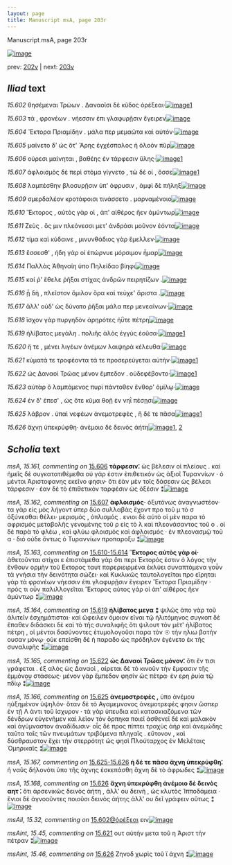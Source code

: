 ```yaml
---
layout: page
title: Manuscript msA, page 203r
---
```


Manuscript msA, page 203r

[![image](http://www.homermultitext.org/iipsrv?OBJ=IIP,1.0&FIF=/project/homer/pyramidal/deepzoom/hmt/vaimg/2017a/VA203RN_0374.tif&WID=100&CVT=JPEG)](http://www.homermultitext.org/ict2/?urn=urn:cite2:hmt:vaimg.2017a:VA203RN_0374)

prev:  [202v](../202v) | next:  [203v](../203v)

## *Iliad* text

*15.602* <a id="15.602"/> θησέμεναι Τρώων . Δαναοῖσι δὲ κῦδος ὀρέξεαι·[![image](http://www.homermultitext.org/iipsrv?OBJ=IIP,1.0&FIF=/project/homer/pyramidal/deepzoom/hmt/vaimg/2017a/VA203RN_0374.tif&RGN=0.176,0.1856,0.405,0.0398&WID=1000&CVT=JPEG)](http://www.homermultitext.org/ict2/?urn=urn:cite2:hmt:vaimg.2017a:VA203RN_0374@0.176,0.1856,0.405,0.0398)[1](#msAil_15.32)

*15.603* <a id="15.603"/> τὰ , φρονέων . νήεσσιν ἐπι γλαφυρῇσιν ἔγειρεν[![image](http://www.homermultitext.org/iipsrv?OBJ=IIP,1.0&FIF=/project/homer/pyramidal/deepzoom/hmt/vaimg/2017a/VA203RN_0374.tif&RGN=0.175,0.2044,0.411,0.0413&WID=1000&CVT=JPEG)](http://www.homermultitext.org/ict2/?urn=urn:cite2:hmt:vaimg.2017a:VA203RN_0374@0.175,0.2044,0.411,0.0413)

*15.604* <a id="15.604"/> Ἕκτορα Πριαμίδην . μάλα περ μεμαῶτα καὶ αὐτόν·[![image](http://www.homermultitext.org/iipsrv?OBJ=IIP,1.0&FIF=/project/homer/pyramidal/deepzoom/hmt/vaimg/2017a/VA203RN_0374.tif&RGN=0.174,0.2261,0.442,0.0376&WID=1000&CVT=JPEG)](http://www.homermultitext.org/ict2/?urn=urn:cite2:hmt:vaimg.2017a:VA203RN_0374@0.174,0.2261,0.442,0.0376)

*15.605* <a id="15.605"/> μαίνετο δ' ὡς ὅτ' Ἄρης ἐγχέσπαλος ἠ ὀλοὸν πῦρ[![image](http://www.homermultitext.org/iipsrv?OBJ=IIP,1.0&FIF=/project/homer/pyramidal/deepzoom/hmt/vaimg/2017a/VA203RN_0374.tif&RGN=0.178,0.2472,0.409,0.0368&WID=1000&CVT=JPEG)](http://www.homermultitext.org/ict2/?urn=urn:cite2:hmt:vaimg.2017a:VA203RN_0374@0.178,0.2472,0.409,0.0368)

*15.606* <a id="15.606"/> ούρεσι μαίνηται , βαθέης ἐν τάρφεσιν ὕλης·[![image](http://www.homermultitext.org/iipsrv?OBJ=IIP,1.0&FIF=/project/homer/pyramidal/deepzoom/hmt/vaimg/2017a/VA203RN_0374.tif&RGN=0.177,0.2667,0.409,0.0368&WID=1000&CVT=JPEG)](http://www.homermultitext.org/ict2/?urn=urn:cite2:hmt:vaimg.2017a:VA203RN_0374@0.177,0.2667,0.409,0.0368)[1](#msA_15.161)

*15.607* <a id="15.607"/> ἀφλοισμὸς δὲ περὶ στόμα γίγνετο , τὼ δέ οἱ , ὄσσε[![image](http://www.homermultitext.org/iipsrv?OBJ=IIP,1.0&FIF=/project/homer/pyramidal/deepzoom/hmt/vaimg/2017a/VA203RN_0374.tif&RGN=0.174,0.2855,0.42,0.0346&WID=1000&CVT=JPEG)](http://www.homermultitext.org/ict2/?urn=urn:cite2:hmt:vaimg.2017a:VA203RN_0374@0.174,0.2855,0.42,0.0346)[1](#msA_15.162)

*15.608* <a id="15.608"/> λαμπέσθην βλοσυρῇσιν ὑπ' ὀφρυσιν , ἀμφὶ δὲ πήληξ[![image](http://www.homermultitext.org/iipsrv?OBJ=IIP,1.0&FIF=/project/homer/pyramidal/deepzoom/hmt/vaimg/2017a/VA203RN_0374.tif&RGN=0.174,0.3043,0.487,0.0421&WID=1000&CVT=JPEG)](http://www.homermultitext.org/ict2/?urn=urn:cite2:hmt:vaimg.2017a:VA203RN_0374@0.174,0.3043,0.487,0.0421)

*15.609* <a id="15.609"/> σμερδαλέον κροτάφοισι τινάσσετο . μαρναμένοιο[![image](http://www.homermultitext.org/iipsrv?OBJ=IIP,1.0&FIF=/project/homer/pyramidal/deepzoom/hmt/vaimg/2017a/VA203RN_0374.tif&RGN=0.176,0.3238,0.433,0.0368&WID=1000&CVT=JPEG)](http://www.homermultitext.org/ict2/?urn=urn:cite2:hmt:vaimg.2017a:VA203RN_0374@0.176,0.3238,0.433,0.0368)

*15.610* <a id="15.610"/> Ἕκτορος , αὐτὸς γὰρ οἱ , ἀπ' αἰθέρος ῆεν ἀμύντωρ[![image](http://www.homermultitext.org/iipsrv?OBJ=IIP,1.0&FIF=/project/homer/pyramidal/deepzoom/hmt/vaimg/2017a/VA203RN_0374.tif&RGN=0.172,0.3418,0.441,0.0398&WID=1000&CVT=JPEG)](http://www.homermultitext.org/ict2/?urn=urn:cite2:hmt:vaimg.2017a:VA203RN_0374@0.172,0.3418,0.441,0.0398)

*15.611* <a id="15.611"/> Ζεὺς . ὅς μιν πλεόνεσσι μετ' ἀνδράσι μοῦνον ἐόντα[![image](http://www.homermultitext.org/iipsrv?OBJ=IIP,1.0&FIF=/project/homer/pyramidal/deepzoom/hmt/vaimg/2017a/VA203RN_0374.tif&RGN=0.173,0.3636,0.439,0.0331&WID=1000&CVT=JPEG)](http://www.homermultitext.org/ict2/?urn=urn:cite2:hmt:vaimg.2017a:VA203RN_0374@0.173,0.3636,0.439,0.0331)

*15.612* <a id="15.612"/> τίμα καὶ κύδαινε , μινυνθάδιος γὰρ ἔμελλεν·[![image](http://www.homermultitext.org/iipsrv?OBJ=IIP,1.0&FIF=/project/homer/pyramidal/deepzoom/hmt/vaimg/2017a/VA203RN_0374.tif&RGN=0.168,0.3824,0.421,0.0346&WID=1000&CVT=JPEG)](http://www.homermultitext.org/ict2/?urn=urn:cite2:hmt:vaimg.2017a:VA203RN_0374@0.168,0.3824,0.421,0.0346)

*15.613* <a id="15.613"/> ἔσσεσθ' , ήδη γάρ οἱ ἐπώρνυε μόρσιμον ἦμαρ[![image](http://www.homermultitext.org/iipsrv?OBJ=IIP,1.0&FIF=/project/homer/pyramidal/deepzoom/hmt/vaimg/2017a/VA203RN_0374.tif&RGN=0.171,0.3967,0.414,0.0383&WID=1000&CVT=JPEG)](http://www.homermultitext.org/ict2/?urn=urn:cite2:hmt:vaimg.2017a:VA203RN_0374@0.171,0.3967,0.414,0.0383)

*15.614* <a id="15.614"/> Παλλὰς Ἀθηναίη ὑπο Πηλείδαο βίηφι[![image](http://www.homermultitext.org/iipsrv?OBJ=IIP,1.0&FIF=/project/homer/pyramidal/deepzoom/hmt/vaimg/2017a/VA203RN_0374.tif&RGN=0.168,0.4192,0.391,0.0376&WID=1000&CVT=JPEG)](http://www.homermultitext.org/ict2/?urn=urn:cite2:hmt:vaimg.2017a:VA203RN_0374@0.168,0.4192,0.391,0.0376)

*15.615* <a id="15.615"/> καί ῥ' ἔθελε ῥῆξαι στίχας ἀνδρῶν πειρητίζων .[![image](http://www.homermultitext.org/iipsrv?OBJ=IIP,1.0&FIF=/project/homer/pyramidal/deepzoom/hmt/vaimg/2017a/VA203RN_0374.tif&RGN=0.173,0.4373,0.418,0.0353&WID=1000&CVT=JPEG)](http://www.homermultitext.org/ict2/?urn=urn:cite2:hmt:vaimg.2017a:VA203RN_0374@0.173,0.4373,0.418,0.0353)

*15.616* <a id="15.616"/> ᾗ δὴ , πλεῖστον ὅμιλον ὅρα καὶ τεύχε' ἄριστα .[![image](http://www.homermultitext.org/iipsrv?OBJ=IIP,1.0&FIF=/project/homer/pyramidal/deepzoom/hmt/vaimg/2017a/VA203RN_0374.tif&RGN=0.172,0.4538,0.418,0.0353&WID=1000&CVT=JPEG)](http://www.homermultitext.org/ict2/?urn=urn:cite2:hmt:vaimg.2017a:VA203RN_0374@0.172,0.4538,0.418,0.0353)

*15.617* <a id="15.617"/> ἂλλ' οὐδ' ὡς δύνατο ῥῆξαι μάλα περ μενεαίνων·[![image](http://www.homermultitext.org/iipsrv?OBJ=IIP,1.0&FIF=/project/homer/pyramidal/deepzoom/hmt/vaimg/2017a/VA203RN_0374.tif&RGN=0.172,0.4718,0.426,0.0376&WID=1000&CVT=JPEG)](http://www.homermultitext.org/ict2/?urn=urn:cite2:hmt:vaimg.2017a:VA203RN_0374@0.172,0.4718,0.426,0.0376)

*15.618* <a id="15.618"/> ἴσχον γὰρ πυργηδὸν ἀρηρότες ἠΰτε πέτρη[![image](http://www.homermultitext.org/iipsrv?OBJ=IIP,1.0&FIF=/project/homer/pyramidal/deepzoom/hmt/vaimg/2017a/VA203RN_0374.tif&RGN=0.171,0.4936,0.392,0.0346&WID=1000&CVT=JPEG)](http://www.homermultitext.org/ict2/?urn=urn:cite2:hmt:vaimg.2017a:VA203RN_0374@0.171,0.4936,0.392,0.0346)

*15.619* <a id="15.619"/> ἠλίβατος μεγάλη . πολιῆς ἁλὸς ἐγγὺς ἐοῦσα·[![image](http://www.homermultitext.org/iipsrv?OBJ=IIP,1.0&FIF=/project/homer/pyramidal/deepzoom/hmt/vaimg/2017a/VA203RN_0374.tif&RGN=0.171,0.5116,0.413,0.0316&WID=1000&CVT=JPEG)](http://www.homermultitext.org/ict2/?urn=urn:cite2:hmt:vaimg.2017a:VA203RN_0374@0.171,0.5116,0.413,0.0316)[1](#msA_15.164)

*15.620* <a id="15.620"/> ἥ τε , μένει λιγέων ἀνέμων λαιψηρὰ κέλευθα·[![image](http://www.homermultitext.org/iipsrv?OBJ=IIP,1.0&FIF=/project/homer/pyramidal/deepzoom/hmt/vaimg/2017a/VA203RN_0374.tif&RGN=0.175,0.5289,0.433,0.0353&WID=1000&CVT=JPEG)](http://www.homermultitext.org/ict2/?urn=urn:cite2:hmt:vaimg.2017a:VA203RN_0374@0.175,0.5289,0.433,0.0353)

*15.621* <a id="15.621"/> κύματά τε τροφέοντα τά τε προσερεύγεται αὐτὴν·[![image](http://www.homermultitext.org/iipsrv?OBJ=IIP,1.0&FIF=/project/homer/pyramidal/deepzoom/hmt/vaimg/2017a/VA203RN_0374.tif&RGN=0.171,0.5485,0.424,0.0338&WID=1000&CVT=JPEG)](http://www.homermultitext.org/ict2/?urn=urn:cite2:hmt:vaimg.2017a:VA203RN_0374@0.171,0.5485,0.424,0.0338)[1](#msAint_15.45)

*15.622* <a id="15.622"/> ὡς Δαναοὶ Τρῶας μένον ἔμπεδον . οὐδεφέβοντο·[![image](http://www.homermultitext.org/iipsrv?OBJ=IIP,1.0&FIF=/project/homer/pyramidal/deepzoom/hmt/vaimg/2017a/VA203RN_0374.tif&RGN=0.169,0.5657,0.454,0.0391&WID=1000&CVT=JPEG)](http://www.homermultitext.org/ict2/?urn=urn:cite2:hmt:vaimg.2017a:VA203RN_0374@0.169,0.5657,0.454,0.0391)[1](#msA_15.165)

*15.623* <a id="15.623"/> αὐτὰρ ὃ λαμπόμενος πυρὶ πάντοθεν ἔνθορ' ὁμίλῳ·[![image](http://www.homermultitext.org/iipsrv?OBJ=IIP,1.0&FIF=/project/homer/pyramidal/deepzoom/hmt/vaimg/2017a/VA203RN_0374.tif&RGN=0.17,0.5875,0.45,0.0391&WID=1000&CVT=JPEG)](http://www.homermultitext.org/ict2/?urn=urn:cite2:hmt:vaimg.2017a:VA203RN_0374@0.17,0.5875,0.45,0.0391)

*15.624* <a id="15.624"/> ἐν δ' έπεσ' , ὡς ὅτε κῦμα θοῇ ἐν νηῒ πέσῃσι[![image](http://www.homermultitext.org/iipsrv?OBJ=IIP,1.0&FIF=/project/homer/pyramidal/deepzoom/hmt/vaimg/2017a/VA203RN_0374.tif&RGN=0.172,0.6048,0.426,0.0353&WID=1000&CVT=JPEG)](http://www.homermultitext.org/ict2/?urn=urn:cite2:hmt:vaimg.2017a:VA203RN_0374@0.172,0.6048,0.426,0.0353)

*15.625* <a id="15.625"/> λάβρον . ὑπαὶ νεφέων ἀνεμοτρεφὲς , ἣ δέ τε πᾶσα[![image](http://www.homermultitext.org/iipsrv?OBJ=IIP,1.0&FIF=/project/homer/pyramidal/deepzoom/hmt/vaimg/2017a/VA203RN_0374.tif&RGN=0.164,0.6258,0.458,0.0383&WID=1000&CVT=JPEG)](http://www.homermultitext.org/ict2/?urn=urn:cite2:hmt:vaimg.2017a:VA203RN_0374@0.164,0.6258,0.458,0.0383)[1](#msA_15.166)

*15.626* <a id="15.626"/> ἄχνῃ ὑπεκρύφθη· ἀνὲμοιο δὲ δεινὸς ἀήτη[![image](http://www.homermultitext.org/iipsrv?OBJ=IIP,1.0&FIF=/project/homer/pyramidal/deepzoom/hmt/vaimg/2017a/VA203RN_0374.tif&RGN=0.173,0.6431,0.433,0.0383&WID=1000&CVT=JPEG)](http://www.homermultitext.org/ict2/?urn=urn:cite2:hmt:vaimg.2017a:VA203RN_0374@0.173,0.6431,0.433,0.0383)[1](#msA_15.168), [2](#msAint_15.46)

## *Scholia* text

*msA, 15.161, commenting on* [15.606](#15.606)  <a id="msA_15.161"/> **τάρφεσιν⁚** ὡς βέλεσιν οἱ πλείους . καὶ ἡμεῖς δὲ συγκατατιθέμεθα οὐ γάρ ἐστιν ἐπιθετικόν ὡς ἀξιοῖ Τυραννίων · ὁ μέντοι Ἀριστοφανης εκεῖνο φησιν· ὅτι ἐὰν μὲν τοῖς δάσεσιν ὡς βέλεσι τάρφεσιν · ἐαν δὲ τὸ ἐπιθετικόν ταρφέσιν ὡς ὀξέσιν ⁑[![image](http://www.homermultitext.org/iipsrv?OBJ=IIP,1.0&FIF=/project/homer/pyramidal/deepzoom/hmt/vaimg/2017a/VA203RN_0374.tif&RGN=0.175,0.0887,0.609,0.0601&WID=1000&CVT=JPEG)](http://www.homermultitext.org/ict2/?urn=urn:cite2:hmt:vaimg.2017a:VA203RN_0374@0.175,0.0887,0.609,0.0601)

*msA, 15.162, commenting on* [15.607](#15.607)  <a id="msA_15.162"/> **ἀφλοισμός·** ὀξυτόνως ἀναγνωστέον· τα γὰρ εἰς μὸς λήγοντ ὑπερ δύο συλλαβὰς ἔχοντ προ τοῦ μ τὸ σ ὀξύνεσθαι θέλει· μερισμός , ὀπλισμός . ενιοι δὲ αὐτὸ οἱ μὲν παρα τὸ αφρισμός μεταβολῆς γενομένης τοῦ ρ εἰς τὸ λ καὶ πλεονάσαντος τοῦ ο . οἱ δὲ παρὰ τὸ φλέω , καὶ φλύω φλοισμός καὶ ἀφλοισμός · ἐν πλεονασμῷ τοῦ α · διὸ οὐδε ὄντως ὁ Τυραννίων προπαροξυ ⁑[![image](http://www.homermultitext.org/iipsrv?OBJ=IIP,1.0&FIF=/project/homer/pyramidal/deepzoom/hmt/vaimg/2017a/VA203RN_0374.tif&RGN=0.181,0.1232,0.629,0.1037&WID=1000&CVT=JPEG)](http://www.homermultitext.org/ict2/?urn=urn:cite2:hmt:vaimg.2017a:VA203RN_0374@0.181,0.1232,0.629,0.1037)

*msA, 15.163, commenting on* [15.610-15.614](#15.610-15.614)  <a id="msA_15.163"/> **Ἕκτορος αὐτὸς γάρ οἱ·** ἀθετοῦνται στίχοι ε ἐπιστάμεθα γὰρ ὅτι περι Έκτορός ἐστιν ὁ λόγος τὴν ἔνθουν ορμὴν τοῦ Εκτορος ταυτ παρεριειρμένα ἐκλύει συναπτόμενα γοὖν τὰ γνήσια τὴν δεινότητα σώζει· καὶ Κυκλικῶς ταυτολογεῖται προ εἴρηται γὰρ τὰ φρονέων νήεσσιν ἐπι γλαφυρῇσιν ἔγειρεν Ἕκτορα Πριαμίδην · πρός τι οὖν παλιλλογεῖται Ἕκτορος αὐτος γάρ οἱ ἀπ' αἰθέρος ῆεν ἀμύντωρ ⁑[![image](http://www.homermultitext.org/iipsrv?OBJ=IIP,1.0&FIF=/project/homer/pyramidal/deepzoom/hmt/vaimg/2017a/VA203RN_0374.tif&RGN=0.596,0.3599,0.205,0.1818&WID=1000&CVT=JPEG)](http://www.homermultitext.org/ict2/?urn=urn:cite2:hmt:vaimg.2017a:VA203RN_0374@0.596,0.3599,0.205,0.1818)

*msA, 15.164, commenting on* [15.619](#15.619)  <a id="msA_15.164"/> **ἠλίβατος μεγα ⁑** ψιλῶς ἀπο γὰρ τοῦ ἀλιτεῖν ἐσχημάτισται· καὶ ὤφειλεν όμοιον εῖναι τῷ ἡλιτόμηνος συγκοπ δὲ ἔπαθεν διδάσκει δὲ καὶ τὸ τῆς συναλιφῆς ὅτι ψιλουτ τὸν μέτ' ἠλίβατος πέτρη , οἱ μέντοι δασύνοντες ἐτυμολογοῦσι παρα τὸν ☉ τὴν ηλιω βατὴν ουσαν μόνῳ· οὐκ επείσθη δὲ ἡ παραδο ὡς πρόδηλον ἐγένετο ἐκ τῆς συναλιφῆς ⁑[![image](http://www.homermultitext.org/iipsrv?OBJ=IIP,1.0&FIF=/project/homer/pyramidal/deepzoom/hmt/vaimg/2017a/VA203RN_0374.tif&RGN=0.608,0.5124,0.207,0.1721&WID=1000&CVT=JPEG)](http://www.homermultitext.org/ict2/?urn=urn:cite2:hmt:vaimg.2017a:VA203RN_0374@0.608,0.5124,0.207,0.1721)

*msA, 15.165, commenting on* [15.622](#15.622)  <a id="msA_15.165"/> **ὡς Δαναοὶ Τρῶας μόνον⁚** ὅτι ἔν τισι γράφεται . ἑξ αλός ὡς Δαναοὶ , αίρεται δὲ τὸ κινοῦν τὴν ἔμφασιν τῆς ἐμμόνου στάσεως· μένον γὰρ ἔμπεδον φησίν ὡς πέτρα· ἐν ερη ῥυία τῷ πδίῳ ⁑[![image](http://www.homermultitext.org/iipsrv?OBJ=IIP,1.0&FIF=/project/homer/pyramidal/deepzoom/hmt/vaimg/2017a/VA203RN_0374.tif&RGN=0.162,0.6612,0.648,0.0601&WID=1000&CVT=JPEG)](http://www.homermultitext.org/ict2/?urn=urn:cite2:hmt:vaimg.2017a:VA203RN_0374@0.162,0.6612,0.648,0.0601)

*msA, 15.166, commenting on* [15.625](#15.625)  <a id="msA_15.166"/> **ἀνεμοστρεφὲς ,** ὑπο ἀνέμου ηὐξημένον ὑψηλόν· ὅταν δὲ τὸ Αγαμεμνονος ἀνεμοτρεφὲς φησιν ὥσπερ ἐν τῇ Λ ἀντι τοῦ ἰσχυρον · τὰ γὰρ ὑπευδια καὶ κατασκιαζόμενα τῶν δένδρων εὐγενῆμεν καὶ λεῖον τὸν ὄρπηκα ποιεῖ ἀσθενεῖ δὲ καὶ μαλακὸν καὶ ἀγύμναστον ἀναδίδωσιν· οἷς δὲ προς πίπτει τραχὺς ἀήρ καὶ ἀνεμώδης ταῦτα ταῖς τῶν πνευμάτων τριβόμενα πληγαῖς . εὔτονον , καὶ δύσθραυστον ἔχει τὴν στερρότητ ὡς φησὶ Πλούταρχος ἐν Μελέταις Ὁμηρικαῖς ⁑[![image](http://www.homermultitext.org/iipsrv?OBJ=IIP,1.0&FIF=/project/homer/pyramidal/deepzoom/hmt/vaimg/2017a/VA203RN_0374.tif&RGN=0.162,0.7002,0.641,0.0766&WID=1000&CVT=JPEG)](http://www.homermultitext.org/ict2/?urn=urn:cite2:hmt:vaimg.2017a:VA203RN_0374@0.162,0.7002,0.641,0.0766)

*msA, 15.167, commenting on* [15.625-15.626](#15.625-15.626)  <a id="msA_15.167"/> **ἡ δέ τε πᾶσα ἄχνη ὑπεκρύφθη⁚** ἡ ναῦς δήλονότι ὑπο τῆς ἀχνης ἐσκεπάσθη ἄχνη δὲ τὸ ἀφρωδες ⁑[![image](http://www.homermultitext.org/iipsrv?OBJ=IIP,1.0&FIF=/project/homer/pyramidal/deepzoom/hmt/vaimg/2017a/VA203RN_0374.tif&RGN=0.166,0.7551,0.628,0.0361&WID=1000&CVT=JPEG)](http://www.homermultitext.org/ict2/?urn=urn:cite2:hmt:vaimg.2017a:VA203RN_0374@0.166,0.7551,0.628,0.0361)

*msA, 15.168, commenting on* [15.626](#15.626)  <a id="msA_15.168"/> **ἄχνη ὑπεκρύφθη ἀνέμοιο δὲ δεινὸς αητ ⁚** ὅτι ἀρσενικῶς δεινὸς ἀήτη , ἀλλ' ου δεινή , ὡς κλυτὸς Ἱπποδάμεια · ἕνιοι δὲ ἀγνοοῦντες ποιοῦσι δεινὸς ἀήτης ἀλλ' ου δεῖ γράφειν οὕτως ⁑[![image](http://www.homermultitext.org/iipsrv?OBJ=IIP,1.0&FIF=/project/homer/pyramidal/deepzoom/hmt/vaimg/2017a/VA203RN_0374.tif&RGN=0.166,0.7693,0.637,0.0473&WID=1000&CVT=JPEG)](http://www.homermultitext.org/ict2/?urn=urn:cite2:hmt:vaimg.2017a:VA203RN_0374@0.166,0.7693,0.637,0.0473)

*msAil, 15.32, commenting on* [15.602@ὀρέξεαι](#15.602@ὀρέξεαι)  <a id="msAil_15.32"/> ειν[![image](http://www.homermultitext.org/iipsrv?OBJ=IIP,1.0&FIF=/project/homer/pyramidal/deepzoom/hmt/vaimg/2017a/VA203RN_0374.tif&RGN=0.55,0.1908,0.027,0.0173&WID=1000&CVT=JPEG)](http://www.homermultitext.org/ict2/?urn=urn:cite2:hmt:vaimg.2017a:VA203RN_0374@0.55,0.1908,0.027,0.0173)

*msAint, 15.45, commenting on* [15.621](#15.621)  <a id="msAint_15.45"/> ουτ αὐτήν μετα τοῦ η Ἀριστ τὴν πέτραν ⁑[![image](http://www.homermultitext.org/iipsrv?OBJ=IIP,1.0&FIF=/project/homer/pyramidal/deepzoom/hmt/vaimg/2017a/VA203RN_0374.tif&RGN=0.1,0.553,0.076,0.0421&WID=1000&CVT=JPEG)](http://www.homermultitext.org/ict2/?urn=urn:cite2:hmt:vaimg.2017a:VA203RN_0374@0.1,0.553,0.076,0.0421)

*msAint, 15.46, commenting on* [15.626](#15.626)  <a id="msAint_15.46"/> Ζηνοδ χωρὶς τοῦ ϊ άχνη ⁑[![image](http://www.homermultitext.org/iipsrv?OBJ=IIP,1.0&FIF=/project/homer/pyramidal/deepzoom/hmt/vaimg/2017a/VA203RN_0374.tif&RGN=0.089,0.6484,0.091,0.0421&WID=1000&CVT=JPEG)](http://www.homermultitext.org/ict2/?urn=urn:cite2:hmt:vaimg.2017a:VA203RN_0374@0.089,0.6484,0.091,0.0421)